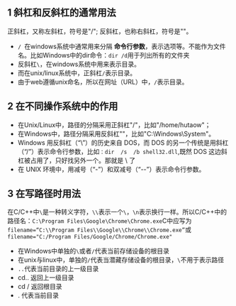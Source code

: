 ##  1 斜杠和反斜杠的通常用法

正斜杠，又称左斜杠，符号是"/";
反斜杠，也称右斜杠，符号是"\"。

- `/ `在windows系统中通常用来分隔 **命令行参数**，表示选项等。不能作为文件名。比如Windows中的dir命令：`dir /d`用于列出所有的文件夹
- 反斜杠`\`，在windows系统中用来表示目录。
- 而在unix/linux系统中，正斜杠`/`表示目录。
- 由于web遵循unix命名，所以在网址（URL）中，`/`表示目录。

##  2 在不同操作系统中的作用 

- 在Unix/Linux中，路径的分隔采用正斜杠"/"，比如"/home/hutaow"；
- 在Windows中，路径分隔采用反斜杠"\"，比如"C:\Windows\System"。
- Windows 用反斜杠（“\”）的历史来自 DOS，而 DOS 的另一个传统是用斜杠（“/”）表示命令行参数，比如`：dir  /s  /b shell32.dll`,既然 DOS 这边斜杠被占用了，只好找另外一个。那就是 \ 了
- 在 UNIX 环境中，用减号（“-”）和双减号（“--”）表示命令行参数。

## 3 在写路径时用法

在C/C++中` \ `是一种转义字符，`\\`表示一个`\`，`\n`表示换行一样。所以C/C++中的路径名：`C:\Program Files\Google\Chrome\Chrome.exe`C中应写为`filename=“C:\\Program Files\\Google\\Chrome\\Chrome.exe”`或`filename="C:/Program Files/Google/Chrome/Chrome.exe"`

- 在Windows中单独的`\`或者`/`代表当前存储设备的根目录
- 在unix与linux中，单独的`/`代表当潜藏存储设备的根目录，`\`不用于表示路径
- `..`代表当前目录的上一级目录
- cd.. 返回上一级目录
- cd / 返回根目录
- . 代表当前目录











